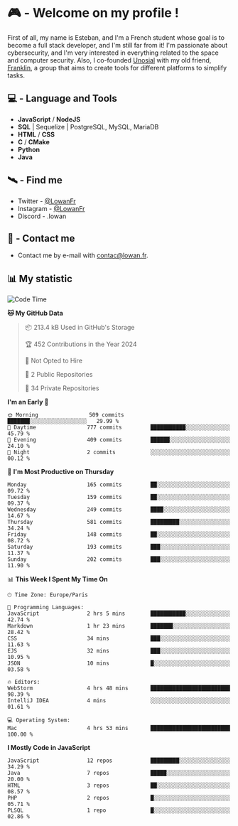# 🎮 - Welcome on my profile !
First of all, my name is Esteban, and I'm a French student whose goal is to become a full stack developer, and I'm still far from it!
I'm passionate about cybersecurity, and I'm very interested in everything related to the space and computer security.
Also, I co-founded [Unosial](https://github.com/Unosial) with my old friend, [Franklin](https://github.com/AbaFranklin/), a group that aims to create tools for different platforms to simplify tasks. 



## 💻 - Language and Tools
- **JavaScript** / **NodeJS**
- **SQL** | Sequelize | PostgreSQL, MySQL, MariaDB
- **HTML** / **CSS**
- **C** / **CMake**
- **Python**
- **Java**

## 🛰️ - Find me

 - Twitter - [@LowanFr](https://twitter.com/LowanFr/)
 - Instagram - [@LowanFr](https://instagram.com/LowanFr)
 - Discord -  .lowan
 
## 📡 - Contact me
 - Contact me by e-mail with [contac@lowan.fr](mailto:contact@lowan.fr).

## 📊 My statistic
<!--START_SECTION:waka-->
![Code Time](http://img.shields.io/badge/Code%20Time-997%20hrs%2026%20mins-blue)

**🐱 My GitHub Data** 

> 📦 213.4 kB Used in GitHub's Storage 
 > 
> 🏆 452 Contributions in the Year 2024
 > 
> 🚫 Not Opted to Hire
 > 
> 📜 2 Public Repositories 
 > 
> 🔑 34 Private Repositories 
 > 
**I'm an Early 🐤** 

```text
🌞 Morning                509 commits         ███████░░░░░░░░░░░░░░░░░░   29.99 % 
🌆 Daytime                777 commits         ███████████░░░░░░░░░░░░░░   45.79 % 
🌃 Evening                409 commits         ██████░░░░░░░░░░░░░░░░░░░   24.10 % 
🌙 Night                  2 commits           ░░░░░░░░░░░░░░░░░░░░░░░░░   00.12 % 
```
📅 **I'm Most Productive on Thursday** 

```text
Monday                   165 commits         ██░░░░░░░░░░░░░░░░░░░░░░░   09.72 % 
Tuesday                  159 commits         ██░░░░░░░░░░░░░░░░░░░░░░░   09.37 % 
Wednesday                249 commits         ████░░░░░░░░░░░░░░░░░░░░░   14.67 % 
Thursday                 581 commits         █████████░░░░░░░░░░░░░░░░   34.24 % 
Friday                   148 commits         ██░░░░░░░░░░░░░░░░░░░░░░░   08.72 % 
Saturday                 193 commits         ███░░░░░░░░░░░░░░░░░░░░░░   11.37 % 
Sunday                   202 commits         ███░░░░░░░░░░░░░░░░░░░░░░   11.90 % 
```


📊 **This Week I Spent My Time On** 

```text
🕑︎ Time Zone: Europe/Paris

💬 Programming Languages: 
JavaScript               2 hrs 5 mins        ███████████░░░░░░░░░░░░░░   42.74 % 
Markdown                 1 hr 23 mins        ███████░░░░░░░░░░░░░░░░░░   28.42 % 
CSS                      34 mins             ███░░░░░░░░░░░░░░░░░░░░░░   11.63 % 
EJS                      32 mins             ███░░░░░░░░░░░░░░░░░░░░░░   10.95 % 
JSON                     10 mins             █░░░░░░░░░░░░░░░░░░░░░░░░   03.58 % 

🔥 Editors: 
WebStorm                 4 hrs 48 mins       █████████████████████████   98.39 % 
IntelliJ IDEA            4 mins              ░░░░░░░░░░░░░░░░░░░░░░░░░   01.61 % 

💻 Operating System: 
Mac                      4 hrs 53 mins       █████████████████████████   100.00 % 
```

**I Mostly Code in JavaScript** 

```text
JavaScript               12 repos            █████████░░░░░░░░░░░░░░░░   34.29 % 
Java                     7 repos             █████░░░░░░░░░░░░░░░░░░░░   20.00 % 
HTML                     3 repos             ██░░░░░░░░░░░░░░░░░░░░░░░   08.57 % 
PHP                      2 repos             █░░░░░░░░░░░░░░░░░░░░░░░░   05.71 % 
PLSQL                    1 repo              █░░░░░░░░░░░░░░░░░░░░░░░░   02.86 % 
```




<!--END_SECTION:waka-->
